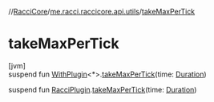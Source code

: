 //[RacciCore](../../index.md)/[me.racci.raccicore.api.utils](index.md)/[takeMaxPerTick](take-max-per-tick.md)

# takeMaxPerTick

[jvm]\
suspend fun [WithPlugin](../me.racci.raccicore.api.extensions/-with-plugin/index.md)&lt;*&gt;.[takeMaxPerTick](take-max-per-tick.md)(time: [Duration](https://kotlinlang.org/api/latest/jvm/stdlib/kotlin.time/-duration/index.html))

suspend fun [RacciPlugin](../me.racci.raccicore.api.plugin/-racci-plugin/index.md).[takeMaxPerTick](take-max-per-tick.md)(time: [Duration](https://kotlinlang.org/api/latest/jvm/stdlib/kotlin.time/-duration/index.html))
